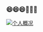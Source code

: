 ### 😄😄😄🤔🤔🤔

<a href="https://github.com/kailanyue" target="_blank">   
  <img src="https://github-readme-stats.vercel.app/api?username=kailanyue&show_icons=true&count_private=true" alt="个人概况">
</a>

<!--
Here are some ideas to get you started:

- 🔭 I’m currently working on ...
- 🌱 I’m currently learning ...
- 👯 I’m looking to collaborate on ...
- 🤔 I’m looking for help with ...
- 💬 Ask me about ...
- 📫 How to reach me: ...
- 😄 Pronouns: ...
- ⚡ Fun fact: ...
-->

<!--
<img src="https://github-readme-stats.vercel.app/api?username=kailanyue&show_icons=true" alt="logo" height="160" align="right" style="margin: 5px; margin-bottom: 20px;" />


<a href="https://github.com/kailanyue" target="_blank">   
  <img src="https://github-readme-stats.vercel.app/api?username=kailanyue&show_icons=true&theme=monokai&count_private=true" alt="个人概况">
</a>

 -->
